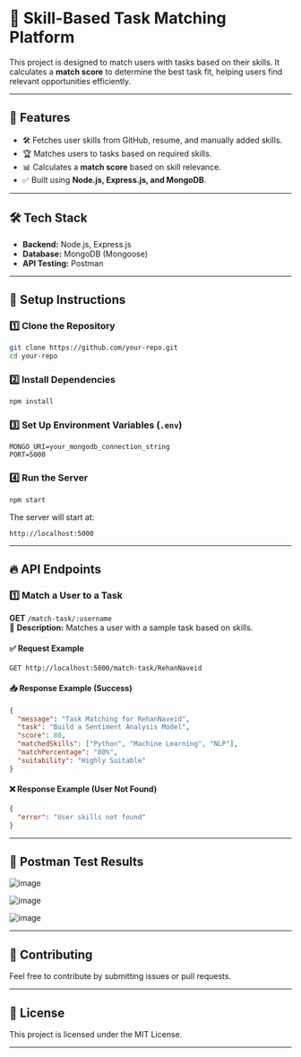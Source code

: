 # 🚀 Skill-Based Task Matching Platform

This project is designed to match users with tasks based on their skills. It calculates a **match score** to determine the best task fit, helping users find relevant opportunities efficiently.

---

## 📌 Features
- 🛠 Fetches user skills from GitHub, resume, and manually added skills.
- 🏆 Matches users to tasks based on required skills.
- 📊 Calculates a **match score** based on skill relevance.
- ✅ Built using **Node.js, Express.js, and MongoDB**.

---

## 🛠 Tech Stack
- **Backend:** Node.js, Express.js
- **Database:** MongoDB (Mongoose)
- **API Testing:** Postman

---

## 🚀 Setup Instructions

### 1️⃣ Clone the Repository
```sh
git clone https://github.com/your-repo.git
cd your-repo
```

### 2️⃣ Install Dependencies
```sh
npm install
```

### 3️⃣ Set Up Environment Variables (`.env`)
```
MONGO_URI=your_mongodb_connection_string
PORT=5000
```

### 4️⃣ Run the Server
```sh
npm start
```
The server will start at:
```
http://localhost:5000
```

---

## 🔥 API Endpoints

### 1️⃣ Match a User to a Task
**GET** `/match-task/:username`  
📌 **Description:** Matches a user with a sample task based on skills.

#### ✅ Request Example
```
GET http://localhost:5000/match-task/RehanNaveid
```

#### 📥 Response Example (Success)
```json
{
  "message": "Task Matching for RehanNaveid",
  "task": "Build a Sentiment Analysis Model",
  "score": 80,
  "matchedSkills": ["Python", "Machine Learning", "NLP"],
  "matchPercentage": "80%",
  "suitability": "Highly Suitable"
}
```

#### ❌ Response Example (User Not Found)
```json
{
  "error": "User skills not found"
}
```

---

## 📸 Postman Test Results
![image](https://github.com/user-attachments/assets/0ca45f86-b1d4-4c71-bf04-2b7b5b4c777c)

![image](https://github.com/user-attachments/assets/de4128ba-b652-4642-9d8f-87fe5bb55175)

![image](https://github.com/user-attachments/assets/c00288cc-d3c2-4079-b9cf-1bd829310adb)


---

## 📩 Contributing
Feel free to contribute by submitting issues or pull requests.

---

## 📜 License
This project is licensed under the MIT License.

---

